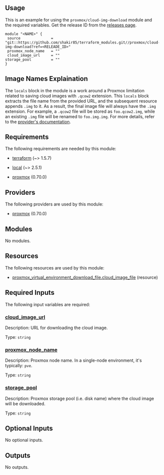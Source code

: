 <!-- BEGIN_TF_DOCS -->
## Usage

This is an example for using the `proxmox/cloud-img-download` module and the required variables. Get the release ID from the [releases page](https://github.com/shakir85/proxmox-tf-modules/releases).

```hcl
module "<NAME>" {
 source              = "git::https://github.com/shakir85/terraform_modules.git//proxmox/cloud-img-download?ref=<RELEADE_ID>"
 proxmox_node_name   = ""
 cloud_image_url     = ""
storage_pool         = ""
}
```

## Image Names Explaination

The `locals` block in the module is a work around a Proxmox limitation related to saving cloud images with `.qcow2` extension. This `locals` block extracts the file name from the provided URL, and the subsequent resource appends `.img` to it. As a result, the final image file will always have the `.img` extension. For example, a `.qcow2` file will be stored as `foo.qcow2.img`, while an existing `.img` file will be renamed to `foo.img.img`. For more details, refer to the [provider's documentation](https://registry.terraform.io/providers/bpg/proxmox/latest/docs/resources/virtual_environment_download_file#file_name).

## Requirements

The following requirements are needed by this module:

- <a name="requirement_terraform"></a> [terraform](#requirement\_terraform) (~> 1.5.7)

- <a name="requirement_local"></a> [local](#requirement\_local) (~> 2.5.1)

- <a name="requirement_proxmox"></a> [proxmox](#requirement\_proxmox) (0.70.0)

## Providers

The following providers are used by this module:

- <a name="provider_proxmox"></a> [proxmox](#provider\_proxmox) (0.70.0)

## Modules

No modules.

## Resources

The following resources are used by this module:

- [proxmox_virtual_environment_download_file.cloud_image_file](https://registry.terraform.io/providers/bpg/proxmox/0.70.0/docs/resources/virtual_environment_download_file) (resource)

## Required Inputs

The following input variables are required:

### <a name="input_cloud_image_url"></a> [cloud\_image\_url](#input\_cloud\_image\_url)

Description: URL for downloading the cloud image.

Type: `string`

### <a name="input_proxmox_node_name"></a> [proxmox\_node\_name](#input\_proxmox\_node\_name)

Description: Proxmox node name. In a single-node environment, it's typically: `pve`.

Type: `string`

### <a name="input_storage_pool"></a> [storage\_pool](#input\_storage\_pool)

Description: Proxmox storage pool (i.e. disk name) where the cloud image will be downloaded.

Type: `string`

## Optional Inputs

No optional inputs.

## Outputs

No outputs.
<!-- END_TF_DOCS -->
